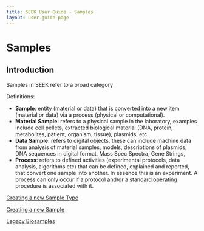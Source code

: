 ```yaml
---
title: SEEK User Guide - Samples
layout: user-guide-page
---
```


# Samples

## Introduction

Samples in SEEK refer to a broad category 


Definitions: 


* **Sample**: ​entity (material or data) that is converted into a new item (material or data) via a process (physical or computational). 
* **Material Sample**: ​refers to a physical sample in the laboratory, examples include cell pellets, 
extracted biological material (DNA, protein, metabolites, patient, organism, tissue), plasmids, etc. 
* **Data Sample**: ​refers to digital objects, these can include machine data from analysis of material samples, models, 
descriptions of plasmids, DNA sequences in digital format, Mass Spec Spectra, Gene Strings, 
* **Process**: ​refers to defined activities (experimental protocols, data analysis, algorithms etc) that can be defined, 
explained and reported, that convert one sample into another. In essence this is an experiment. 
A process can only occur if a protocol and/or a standard operating procedure is associated with it.


[Creating a new Sample Type](create-sample-type.html)

[Creating a new Sample](create-sample.html)

[Legacy Biosamples](legacy-biosamples.html)

